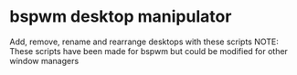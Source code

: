bspwm desktop manipulator
=========================

Add, remove, rename and rearrange desktops with these scripts
NOTE: These scripts have been made for bspwm but could be modified for other window managers
